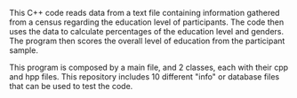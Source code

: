 This C++ code reads data from a text file containing information gathered from a census regarding the education level of participants.
The code then uses the data to calculate percentages of the education level and genders. 
The program then scores the overall level of education from the participant sample.

This program is composed by a main file, and 2 classes, each with their cpp and hpp files. 
This repository includes 10 different "info" or database files that can be used to test the code. 
